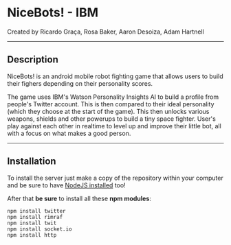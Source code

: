 # **NiceBots! - IBM**
Created by Ricardo Graça, Rosa Baker, Aaron Desoiza, Adam Hartnell

---
## **Description**
NiceBots! is an android mobile robot fighting game that allows users to build their fighers depending on their personality scores.

The game uses IBM's Watson Personality Insights AI to build a profile from people's Twitter account. This is then compared to their ideal personality (which they choose at the start of the game). This then unlocks various weapons, shields and other powerups to build a tiny space fighter. User's play against each other in realtime to level up and improve their little bot, all with a focus on what makes a good person.

---
## **Installation**
To install the server just make a copy of the repository within your computer and be sure to have [NodeJS installed](https://nodejs.org/en/download/) too!

After that **be sure** to install all these **npm modules**:
```
npm install twitter
npm install rimraf
npm install twit
npm install socket.io
npm install http
```
